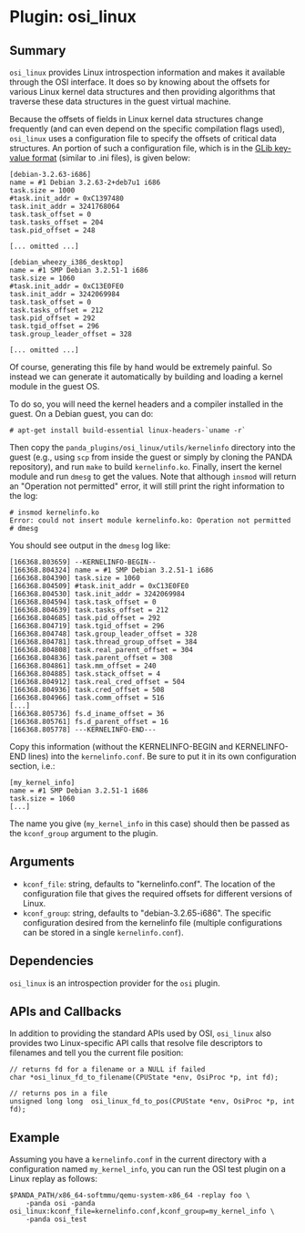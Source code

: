 Plugin: osi_linux
===========

Summary
-------

`osi_linux` provides Linux introspection information and makes it available through the OSI interface. It does so by knowing about the offsets for various Linux kernel data structures and then providing algorithms that traverse these data structures in the guest virtual machine.

Because the offsets of fields in Linux kernel data structures change frequently (and can even depend on the specific compilation flags used), `osi_linux` uses a configuration file to specify the offsets of critical data structures. An portion of such a configuration file, which is in the [GLib key-value format](https://developer.gnome.org/glib/stable/glib-Key-value-file-parser.html) (similar to .ini files), is given below:

    [debian-3.2.63-i686]
    name = #1 Debian 3.2.63-2+deb7u1 i686
    task.size = 1000
    #task.init_addr = 0xC1397480
    task.init_addr = 3241768064
    task.task_offset = 0
    task.tasks_offset = 204
    task.pid_offset = 248

    [... omitted ...]

    [debian_wheezy_i386_desktop] 
    name = #1 SMP Debian 3.2.51-1 i686
    task.size = 1060
    #task.init_addr = 0xC13E0FE0
    task.init_addr = 3242069984
    task.task_offset = 0
    task.tasks_offset = 212
    task.pid_offset = 292
    task.tgid_offset = 296
    task.group_leader_offset = 328

    [... omitted ...]

Of course, generating this file by hand would be extremely painful. So instead we can generate it automatically by building and loading a kernel module in the guest OS.

To do so, you will need the kernel headers and a compiler installed in the guest. On a Debian guest, you can do:

    # apt-get install build-essential linux-headers-`uname -r`

Then copy the `panda_plugins/osi_linux/utils/kernelinfo` directory into the guest (e.g., using `scp` from inside the guest or simply by cloning the PANDA repository), and run `make` to build `kernelinfo.ko`. Finally, insert the kernel module and run `dmesg` to get the values. Note that although `insmod` will return an "Operation not permitted" error, it will still print the right information to the log:

    # insmod kernelinfo.ko
    Error: could not insert module kernelinfo.ko: Operation not permitted
    # dmesg

You should see output in the `dmesg` log like:

    [166368.803659] --KERNELINFO-BEGIN--
    [166368.804324] name = #1 SMP Debian 3.2.51-1 i686
    [166368.804390] task.size = 1060
    [166368.804509] #task.init_addr = 0xC13E0FE0
    [166368.804530] task.init_addr = 3242069984
    [166368.804594] task.task_offset = 0
    [166368.804639] task.tasks_offset = 212
    [166368.804685] task.pid_offset = 292
    [166368.804719] task.tgid_offset = 296
    [166368.804748] task.group_leader_offset = 328
    [166368.804781] task.thread_group_offset = 384
    [166368.804808] task.real_parent_offset = 304
    [166368.804836] task.parent_offset = 308
    [166368.804861] task.mm_offset = 240
    [166368.804885] task.stack_offset = 4
    [166368.804912] task.real_cred_offset = 504
    [166368.804936] task.cred_offset = 508
    [166368.804966] task.comm_offset = 516
    [...]
    [166368.805736] fs.d_iname_offset = 36
    [166368.805761] fs.d_parent_offset = 16
    [166368.805778] ---KERNELINFO-END---

Copy this information (without the KERNELINFO-BEGIN and KERNELINFO-END lines) into the `kernelinfo.conf`. Be sure to put it in its own configuration section, i.e.:

    [my_kernel_info]
    name = #1 SMP Debian 3.2.51-1 i686
    task.size = 1060
    [...]

The name you give (`my_kernel_info` in this case) should then be passed as the `kconf_group` argument to the plugin.

Arguments
---------

* `kconf_file`: string, defaults to "kernelinfo.conf". The location of the configuration file that gives the required offsets for different versions of Linux.
* `kconf_group`: string, defaults to "debian-3.2.65-i686". The specific configuration desired from the kernelinfo file (multiple configurations can be stored in a single `kernelinfo.conf`).

Dependencies
------------

`osi_linux` is an introspection provider for the `osi` plugin.

APIs and Callbacks
------------------

In addition to providing the standard APIs used by OSI, `osi_linux` also provides two Linux-specific API calls that resolve file descriptors to filenames and tell you the current file position:

    // returns fd for a filename or a NULL if failed
    char *osi_linux_fd_to_filename(CPUState *env, OsiProc *p, int fd);

    // returns pos in a file 
    unsigned long long  osi_linux_fd_to_pos(CPUState *env, OsiProc *p, int fd);


Example
-------

Assuming you have a `kernelinfo.conf` in the current directory with a configuration named `my_kernel_info`, you can run the OSI test plugin on a Linux replay as follows:

    $PANDA_PATH/x86_64-softmmu/qemu-system-x86_64 -replay foo \
        -panda osi -panda osi_linux:kconf_file=kernelinfo.conf,kconf_group=my_kernel_info \
        -panda osi_test
